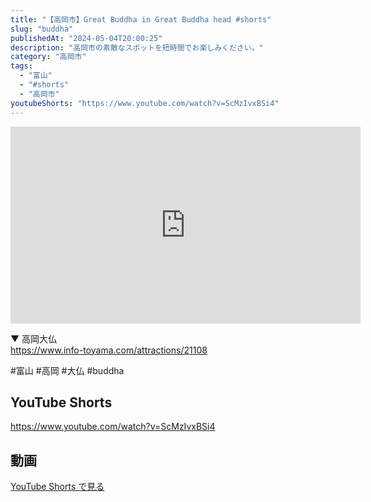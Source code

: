 ```yaml
---
title: "【高岡市】Great Buddha in Great Buddha head #shorts"
slug: "buddha"
publishedAt: "2024-05-04T20:00:25"
description: "高岡市の素敵なスポットを短時間でお楽しみください。"
category: "高岡市"
tags: 
  - "富山"
  - "#shorts"
  - "高岡市"
youtubeShorts: "https://www.youtube.com/watch?v=ScMzIvxBSi4"
---
```


<iframe width="560" height="315" src="https://www.youtube.com/embed/MszrZX5VY_Y" frameborder="0" allowfullscreen></iframe>

▼ 高岡大仏<br />
https://www.info-toyama.com/attractions/21108

#富山 #高岡 #大仏 #buddha

## YouTube Shorts

https://www.youtube.com/watch?v=ScMzIvxBSi4

## 動画

[YouTube Shorts で見る](https://www.youtube.com/watch?v=ScMzIvxBSi4)

